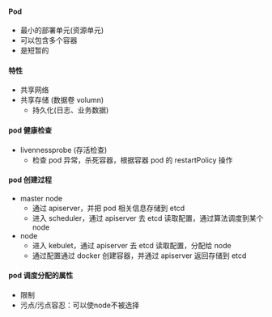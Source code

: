 #### Pod

- 最小的部署单元(资源单元)
- 可以包含多个容器
- 是短暂的

#### 特性

- 共享网络
- 共享存储 (数据卷 volumn)
    - 持久化(日志、业务数据)

#### pod 健康检查

- livennessprobe (存活检查)
    - 检查 pod 异常，杀死容器，根据容器 pod 的 restartPolicy 操作


#### pod 创建过程
- master node
  - 通过 apiserver，并把 pod 相关信息存储到 etcd
  - 进入 scheduler，通过 apiserver 去 etcd 读取配置，通过算法调度到某个 node
- node 
  - 进入 kebulet，通过 apiserver 去 etcd 读取配置，分配给 node
  - 通过配置通过 docker 创建容器，并通过 apiserver 返回存储到 etcd
  
#### pod 调度分配的属性
- 限制
- 污点/污点容忍：可以使node不被选择

